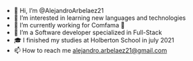 - 👋 Hi, I’m @AlejandroArbelaez21
- 👀 I’m interested in learning new languages and technologies
- 🌱 I’m currently working for Comfama 🎩
- 💞️ I’m a Software developer specialized in Full-Stack
- 🎓 I finished my studies at Holberton School in july 2021
- 📫 How to reach me alejandro.arbelaez21@gmail.com

<!---
AlejandroArbelaez21/AlejandroArbelaez21 is a ✨ special ✨ repository because its `README.md` (this file) appears on your GitHub profile.
You can click the Preview link to take a look at your changes.
--->

